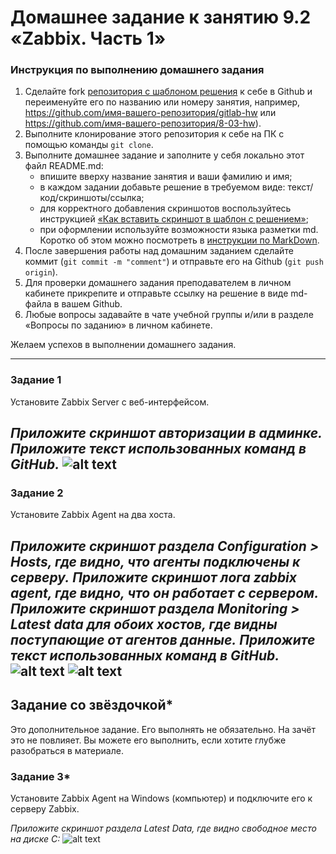 # Домашнее задание к занятию 9.2 «Zabbix. Часть 1»### Инструкция по выполнению домашнего задания1. Сделайте fork [репозитория c шаблоном решения](https://github.com/netology-code/sys-pattern-homework) к себе в Github и переименуйте его по названию или номеру занятия, например, https://github.com/имя-вашего-репозитория/gitlab-hw или https://github.com/имя-вашего-репозитория/8-03-hw).2. Выполните клонирование этого репозитория к себе на ПК с помощью команды `git clone`.3. Выполните домашнее задание и заполните у себя локально этот файл README.md:   - впишите вверху название занятия и ваши фамилию и имя;   - в каждом задании добавьте решение в требуемом виде: текст/код/скриншоты/ссылка;   - для корректного добавления скриншотов воспользуйтесь инструкцией [«Как вставить скриншот в шаблон с решением»](https://github.com/netology-code/sys-pattern-homework/blob/main/screen-instruction.md);   - при оформлении используйте возможности языка разметки md. Коротко об этом можно посмотреть в [инструкции по MarkDown](https://github.com/netology-code/sys-pattern-homework/blob/main/md-instruction.md).4. После завершения работы над домашним заданием сделайте коммит (`git commit -m "comment"`) и отправьте его на Github (`git push origin`).5. Для проверки домашнего задания преподавателем в личном кабинете прикрепите и отправьте ссылку на решение в виде md-файла в вашем Github.6. Любые вопросы задавайте в чате учебной группы и/или в разделе «Вопросы по заданию» в личном кабинете.Желаем успехов в выполнении домашнего задания. ---### Задание 1 Установите Zabbix Server с веб-интерфейсом.*Приложите скриншот авторизации в админке.**Приложите текст использованных команд в GitHub.*![alt text](hhttps://github.com/m5xt/9-2-hw/blob/srlb-14/img/pic1.png)---### Задание 2 Установите Zabbix Agent на два хоста.*Приложите скриншот раздела Configuration > Hosts, где видно, что агенты подключены к серверу.**Приложите скриншот лога zabbix agent, где видно, что он работает с сервером.**Приложите скриншот раздела Monitoring > Latest data для обоих хостов, где видны поступающие от агентов данные.**Приложите текст использованных команд в GitHub.*![alt text](hhttps://github.com/m5xt/9-2-hw/blob/srlb-14/img/pic2.png)![alt text](hhttps://github.com/m5xt/9-2-hw/blob/srlb-14/img/pic3.png)---## Задание со звёздочкой*Это дополнительное задание. Его выполнять не обязательно. На зачёт это не повлияет. Вы можете его выполнить, если хотите глубже разобраться в материале.### Задание 3* Установите Zabbix Agent на Windows (компьютер) и подключите его к серверу Zabbix.*Приложите скриншот раздела Latest Data, где видно свободное место на диске C:*![alt text](hhttps://github.com/m5xt/9-2-hw/blob/srlb-14/img/pic4.png)